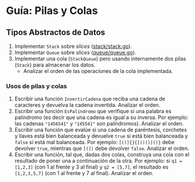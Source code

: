 # Guía: Pilas y Colas

## Tipos Abstractos de Datos

1. Implementar `Stack` sobre _slices_ ([stack/stack.go](./stack/stack.go)).
2. Implementar `Queue` sobre _slices_ ([queue/queue.go](./queue/queue.go)).
3. Implementar una cola (`StackQueue`) pero usando internamente dos pilas (`Stack`) para almacenar los datos.
   - Analizar el orden de las operaciones de la cola implementada.

### Usos de pilas y colas

1. Escribir una función `InvertirCadena` que reciba una cadena de caracteres y devuelva la cadena invertida. Analizar el orden.
2. Escribir una función `EsPalindromo` que verifique si una palabra es palíndromo (es decir que una cadena es igual a su inversa. Por ejemplo: las cadenas `"1456541"` y `"145541"` son palíndromos). Analizar el orden.
3. Escribir una función que evalúe si una cadena de paréntesis, corchetes y llaves está bien balanceada y devuelve `true` si está bien balanceada y `false` si está mal balanceada. Por ejemplo: `[()]{}{[()()]()}` debe devolver `true`, mientras que `[(])` debe devolver `false`. Analizar el orden.
4. Escribir una función, tal que, dadas dos colas, construya una cola con el resultado de poner una a continuación de la otra. Por ejemplo: si `q1 = [1,2,3]` (con 1 al frente y 3 al final) y `q2 = [5,7]`, el resultado es `[1,2,3,5,7]` (con 1 al frente y 7 al final). Analizar el orden.
